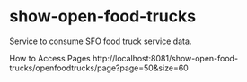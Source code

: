 # show-open-food-trucks
Service to consume SFO food truck service data.

How to Access Pages
http://localhost:8081/show-open-food-trucks/openfoodtrucks/page?page=50&size=60
